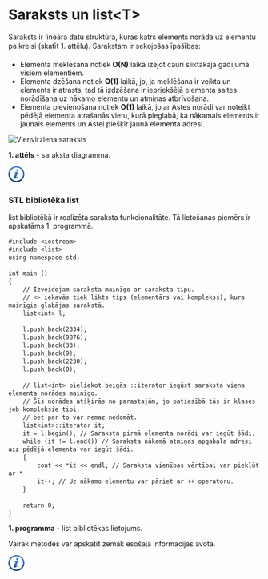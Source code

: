 # Saraksts un list&lt;T&gt;

Saraksts ir lineāra datu struktūra, kuras katrs elements norāda uz elementu pa kreisi (skatīt 1. attēlu). Sarakstam ir sekojošas īpašības:

- Elementa meklēšana notiek **O(N)** laikā izejot cauri sliktākajā gadījumā visiem elementiem.
- Elementa dzēšana notiek **O(1)** laikā, jo, ja meklēšana ir veikta un elements ir atrasts, tad tā izdzēšana ir iepriekšējā elementa saites norādīšana uz nākamo elementu un atmiņas atbrīvošana.
- Elementa pievienošana notiek **O(1)** laikā, jo ar Astes norādi var noteikt pēdējā elementa atrašanās vietu, kurā pieglabā, ka nākamais elements ir jaunais elements un Astei piešķir jaunā elementa adresi.

![Vienvirziena saraksts](/media/theory/list.png)


**1. attēls** - saraksta diagramma.


<a href="http://en.wikipedia.org/wiki/Linked_list" target="_blank">![Vairāk informācija](/media/theory/information.png)</a>

### STL bibliotēka list

list bibliotēkā ir realizēta saraksta funkcionalitāte. Tā lietošanas piemērs ir apskatāms 1. programmā.

```
#include <iostream>
#include <list>
using namespace std;

int main ()
{
    // Izveidojam saraksta mainīgo ar saraksta tipu.
    // <> iekavās tiek likts tips (elementārs vai komplekss), kura mainīgie glabājas sarakstā.
    list<int> l;

    l.push_back(2334);
    l.push_back(9876);
    l.push_back(33);
    l.push_back(9);
    l.push_back(2230);
    l.push_back(0);

    // list<int> pieliekot beigās ::iterator iegūst saraksta viena elementa norādes mainīgo.
    // Šīs norādes atšķirās no parastajām, jo patiesībā tās ir klases jeb kompleksie tipi,
    // bet par to var nemaz nedomāt.
    list<int>::iterator it;
    it = l.begin(); // Saraksta pirmā elementa norādi var iegūt šādi.
    while (it != l.end()) // Saraksta nākamā atmiņas apgabala adresi aiz pēdējā elementa var iegūt šādi.
    {
        cout << *it << endl; // Saraksta vienības vērtībai var piekļūt ar *
        it++; // Uz nākamo elementu var pāriet ar ++ operatoru.
    }

    return 0;
}
```


**1. programma** - list bibliotēkas lietojums.


Vairāk metodes var apskatīt zemāk esošajā informācijas avotā.

<a href="http://www.cplusplus.com/reference/list/list/" target="_blank">![Vairāk informācija](/media/theory/information.png)</a>